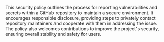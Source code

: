 This security policy outlines the process for reporting vulnerabilities and secrets within a GitHub repository to maintain a secure environment. It encourages responsible disclosure, providing steps to privately contact repository maintainers and cooperate with them in addressing the issue. The policy also welcomes contributions to improve the project's security, ensuring overall stability and safety for users.
